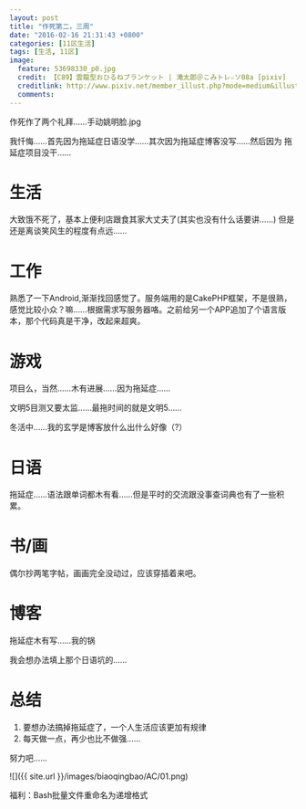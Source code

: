 ```yaml
---
layout: post
title: "作死第二，三周"
date: "2016-02-16 21:31:43 +0800"
categories: [11区生活]
tags: [生活, 11区]
image: 
  feature: 53698330_p0.jpg
  credit: 【C89】雲龍型おひるねブランケット | 滝太郎＠こみトレ☆ソ08a [pixiv] 
  creditlink: http://www.pixiv.net/member_illust.php?mode=medium&illust_id=53698330
  comments: 
---
```


作死作了两个礼拜……手动姚明脸.jpg

我忏悔……首先因为拖延症日语没学……其次因为拖延症博客没写……然后因为
拖延症项目没干……

# 生活

大致饿不死了，基本上便利店跟食其家大丈夫了(其实也没有什么话要讲……)
但是还是离谈笑风生的程度有点远……

# 工作
熟悉了一下Android,渐渐找回感觉了。服务端用的是CakePHP框架，不是很熟，
感觉比较小众？嘛……根据需求写服务器咯。之前给另一个APP追加了个语言版
本，那个代码真是干净，改起来超爽。

# 游戏

项目么，当然……木有进展……因为拖延症……

文明5目测又要太监……最拖时间的就是文明5……

冬活中……我的玄学是博客放什么出什么好像（?）

# 日语

拖延症……语法跟单词都木有看……但是平时的交流跟没事查词典也有了一些积
累。

# 书/画

偶尔抄两笔字帖，画画完全没动过，应该穿插着来吧。

# 博客

拖延症木有写……我的锅

我会想办法填上那个日语坑的……

# 总结

1. 要想办法搞掉拖延症了，一个人生活应该更加有规律
2. 每天做一点，再少也比不做强……

努力吧……

![]({{ site.url }}/images/biaoqingbao/AC/01.png)

福利：Bash批量文件重命名为递增格式
<script src="https://gist.github.com/MeowAlienOwO/383077b816c8192fc1f7.js"></script>
